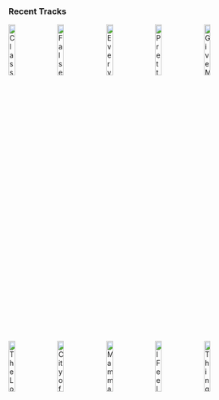 ### Recent Tracks
[<img src='https://lastfm.freetls.fastly.net/i/u/300x300/dfa4529045db4d4dcd33b3e93bac6740.png' width='16%' height='16%' alt='Classic'>](https://www.last.fm/music/mkto/_/classic)&nbsp;&nbsp;&nbsp;&nbsp;[<img src='https://lastfm.freetls.fastly.net/i/u/300x300/86152c9ab5e3f633900209cee320bd42.png' width='16%' height='16%' alt='False Alarm'>](https://www.last.fm/music/matoma/_/false%2balarm)&nbsp;&nbsp;&nbsp;&nbsp;[<img src='https://lastfm.freetls.fastly.net/i/u/300x300/ac5cd74a4359479c8376d2451fa4c86b.png' width='16%' height='16%' alt='Everybody Talks'>](https://www.last.fm/music/neon%2btrees/_/everybody%2btalks)&nbsp;&nbsp;&nbsp;&nbsp;[<img src='https://lastfm.freetls.fastly.net/i/u/300x300/9dd17855657a2b97f76f88775824e753.png' width='16%' height='16%' alt='Pretty Girl'>](https://www.last.fm/music/lapeer/_/pretty%2bgirl)&nbsp;&nbsp;&nbsp;&nbsp;[<img src='https://lastfm.freetls.fastly.net/i/u/300x300/f35d777778c2591536a7e90eb6824f1d.png' width='16%' height='16%' alt='Give Me Something'>](https://www.last.fm/music/the%2bman%2bwho/_/give%2bme%2bsomething)&nbsp;&nbsp;&nbsp;&nbsp;<br>[<img src='https://lastfm.freetls.fastly.net/i/u/300x300/f7d35712324ad93b1ee954e0a4170b51.png' width='16%' height='16%' alt='The Long Way Home'>](https://www.last.fm/music/cozmoe/_/the%2blong%2bway%2bhome)&nbsp;&nbsp;&nbsp;&nbsp;[<img src='https://lastfm.freetls.fastly.net/i/u/300x300/c8235dab6027e15473e5c1f6abe24855.png' width='16%' height='16%' alt='City of Sound'>](https://www.last.fm/music/big%2bwild/_/city%2bof%2bsound)&nbsp;&nbsp;&nbsp;&nbsp;[<img src='https://lastfm.freetls.fastly.net/i/u/300x300/929f961574d7444ac439f0da85c211ea.png' width='16%' height='16%' alt='Mamma Mia'>](https://www.last.fm/music/abba/_/mamma%2bmia)&nbsp;&nbsp;&nbsp;&nbsp;[<img src='https://lastfm.freetls.fastly.net/i/u/300x300/6b79b12699c93f060d709b0a5d31bcd9.png' width='16%' height='16%' alt='I Feel Good About This'>](https://www.last.fm/music/the%2bmowgli%2527s/_/i%2bfeel%2bgood%2babout%2bthis)&nbsp;&nbsp;&nbsp;&nbsp;[<img src='https://lastfm.freetls.fastly.net/i/u/300x300/90a4432699af42149072e0177151108a.png' width='16%' height='16%' alt='Things We Lost in the Fire'>](https://www.last.fm/music/bastille/_/things%2bwe%2blost%2bin%2bthe%2bfire)&nbsp;&nbsp;&nbsp;&nbsp;<br>